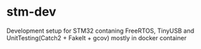 # stm-dev
Development setup for STM32 contaning FreeRTOS, TinyUSB and UnitTesting(Catch2 + FakeIt + gcov) mostly in docker container
